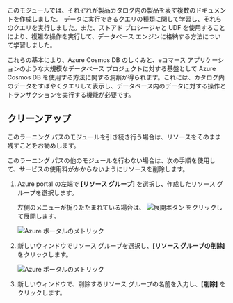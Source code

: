 このモジュールでは、それぞれが製品カタログ内の製品を表す複数のドキュメントを作成しました。 データに実行できるクエリの種類に関して学習し、それらのクエリを実行しました。また、ストアド プロシージャと UDF を使用することにより、複雑な操作を実行して、データベース エンジンに格納する方法について学習しました。 

これらの基本により、Azure Cosmos DB のしくみと、eコマース アプリケーションのような大規模なデータベース プロジェクトに対する基盤として Azure Cosmos DB を使用する方法に関する洞察が得られます。これには、カタログ内のデータをすばやくクエリして表示し、データベース内のデータに対する操作とトランザクションを実行する機能が必要です。

## <a name="clean-up"></a>クリーンアップ

このラーニング パスのモジュールを引き続き行う場合は、リソースをそのまま残すことをお勧めします。

このラーニング パスの他のモジュールを行わない場合は、次の手順を使用して、サービスの使用料がかからないようにリソースを削除します。

1. Azure portal の左端で **[リソース グループ]** を選択し、作成したリソース グループを選択します。  

    左側のメニューが折りたたまれている場合は、 ![展開ボタン](../media-draft/7-expand.png) をクリックして展開します。

   ![Azure ポータルのメトリック](../media-draft/7-delete-resources-select.png)

2. 新しいウィンドウでリソース グループを選択し、**[リソース グループの削除]** をクリックします。

   ![Azure ポータルのメトリック](../media-draft/7-delete-resources.png)

3. 新しいウィンドウで、削除するリソース グループの名前を入力し、**[削除]** をクリックします。
